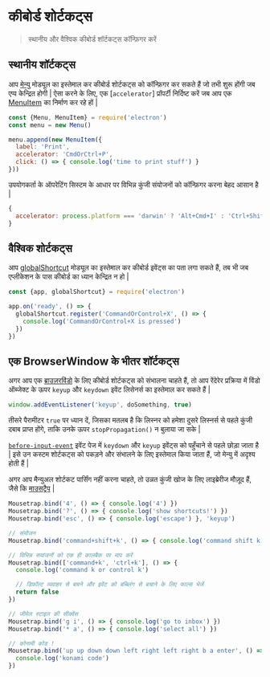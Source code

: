 # कीबोर्ड शोर्टकट्स

> स्थानीय और वैश्विक कीबोर्ड शॉर्टकट्स कॉन्फ़िगर करें

## स्थानीय शॉर्टकट्स

आप [मेन्यु](../api/menu.md) मोड्यूल का इस्तेमाल कर कीबोर्ड शोर्टकट्स को कॉन्फ़िगर कर सकते हैं जो तभी शुरू होंगी जब एप्प केन्द्रित होगी | ऐसा करने के लिए, एक [`accelerator`] प्रॉपर्टी निर्दिष्ट करें जब आप एक [MenuItem](../api/menu-item.md) का निर्माण कर रहे हों |

```js
const {Menu, MenuItem} = require('electron')
const menu = new Menu()

menu.append(new MenuItem({
  label: 'Print',
  accelerator: 'CmdOrCtrl+P',
  click: () => { console.log('time to print stuff') }
}))
```

उपयोगकर्ता के ऑपरेटिंग सिस्टम के आधार पर विभिन्न कुंजी संयोजनों को कॉन्फ़िगर करना बेहद आसान है |

```js
{
  accelerator: process.platform === 'darwin' ? 'Alt+Cmd+I' : 'Ctrl+Shift+I'
}
```

## वैश्विक शोर्टकट्स

आप [globalShortcut](../api/global-shortcut.md) मोड्यूल का इस्तेमाल कर कीबोर्ड इवेंट्स का पता लगा सकते हैं, तब भी जब एप्लीकेशन के पास कीबोर्ड का ध्यान केन्द्रित न हो |

```js
const {app, globalShortcut} = require('electron')

app.on('ready', () => {
  globalShortcut.register('CommandOrControl+X', () => {
    console.log('CommandOrControl+X is pressed')
  })
})
```

## एक BrowserWindow के भीतर शॉर्टकट्स

अगर आप एक [ब्राउज़रविंडो](../api/browser-window.md) के लिए कीबोर्ड शोर्टकट्स को संभालना चाहते हैं, तो आप रेंदेरेर प्रक्रिया में विंडो ऑब्जेक्ट के ऊपर `keyup` और `keydown` इवेंट लिसेनर्स का इस्तेमाल कर सकते हैं |

```js
window.addEventListener('keyup', doSomething, true)
```

तीसरे पैरामीटर `true` पर ध्यान दें, जिसका मतलब है कि लिस्नर को हमेशा दुसरे लिस्नर्स से पहले कुंजी दबाब प्राप्त होंगे, ताकि उनके ऊपर `stopPropagation()` न बुलाया जा सके |

[`before-input-event`](../api/web-contents.md#event-before-input-event) इवेंट पेज में `keydown` और `keyup` इवेंट्स को पहुँचाने से पहले छोड़ा जाता है | इसे उन कस्टम शोर्टकट्स को पकड़ने और संभालने के लिए इस्तेमाल किया जाता हैं, जो मेन्यु में अदृश्य होती हैं |

अगर आप मैन्युअल शोर्टकट पार्सिंग नहीं करना चाहते, तो उन्नत कुंजी खोज के लिए लाइब्रेरीज मौज़ूद हैं, जैसे कि [माउसट्रैप](https://github.com/ccampbell/mousetrap) |

```js
Mousetrap.bind('4', () => { console.log('4') })
Mousetrap.bind('?', () => { console.log('show shortcuts!') })
Mousetrap.bind('esc', () => { console.log('escape') }, 'keyup')

// संयोजन
Mousetrap.bind('command+shift+k', () => { console.log('command shift k') })

// विभिन्न सयांजनों को एक ही कालबैक पर माप करें
Mousetrap.bind(['command+k', 'ctrl+k'], () => {
  console.log('command k or control k')

  // डिफ़ॉल्ट व्यवाहर से बचने और इवेंट को बब्ब्लिंग से बचाने के लिए फाल्स भेजें
  return false
})

// जीमेल स्टाइल की सीक्वेंस
Mousetrap.bind('g i', () => { console.log('go to inbox') })
Mousetrap.bind('* a', () => { console.log('select all') })

// कोनामी कोड !
Mousetrap.bind('up up down down left right left right b a enter', () => {
  console.log('konami code')
})
```